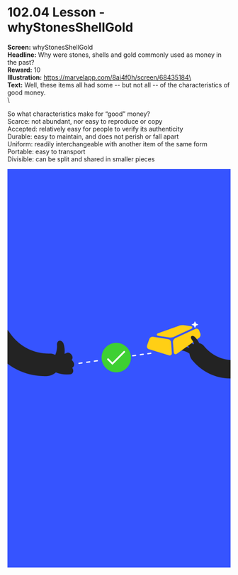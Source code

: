# 102.04 Lesson - whyStonesShellGold

**Screen:** whyStonesShellGold\
**Headline:** Why were stones, shells and gold commonly used as money in the past?\
**Reward:** 10\
**Illustration:** https://marvelapp.com/8ai4f0h/screen/68435184\
\
**Text:** Well, these items all had some -- but not all -- of the characteristics of good money.\
\


So what characteristics make for “good” money?\
Scarce: not abundant, nor easy to reproduce or copy\
Accepted: relatively easy for people to verify its authenticity\
Durable: easy to maintain, and does not perish or fall apart\
Uniform: readily interchangeable with another item of the same form\
Portable: easy to transport\
Divisible: can be split and shared in smaller pieces

![](<../.gitbook/assets/image (13).png>)
